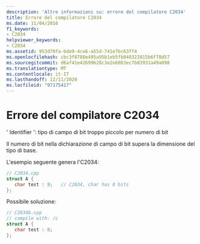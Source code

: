 ```yaml
---
description: 'Altre informazioni su: errore del compilatore C2034'
title: Errore del compilatore C2034
ms.date: 11/04/2016
f1_keywords:
- C2034
helpviewer_keywords:
- C2034
ms.assetid: 953d70fa-bde9-4ce6-a55d-741e7bc63ff4
ms.openlocfilehash: cbc3f8788e495a95b1eb5fb848322815b6f78d57
ms.sourcegitcommit: d6af41e42699628c3e2e6063ec7b03931a49a098
ms.translationtype: MT
ms.contentlocale: it-IT
ms.lasthandoff: 12/11/2020
ms.locfileid: "97175417"
---
```

# <a name="compiler-error-c2034"></a>Errore del compilatore C2034

' Identifier ': tipo di campo di bit troppo piccolo per numero di bit

Il numero di bit nella dichiarazione di campo di bit supera la dimensione del tipo di base.

L'esempio seguente genera l'C2034:

```cpp
// C2034.cpp
struct A {
   char test : 9;   // C2034, char has 8 bits
};
```

Possibile soluzione:

```cpp
// C2034b.cpp
// compile with: /c
struct A {
   char test : 8;
};
```
